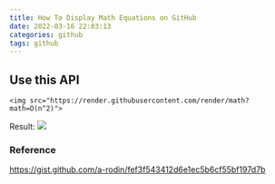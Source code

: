 ```yaml
---
title: How To Display Math Equations on GitHub
date: 2022-03-16 22:03:13
categories: github
tags: github
---
```

## Use this API
```
<img src="https://render.githubusercontent.com/render/math?math=O(n^2)">
```
Result: <img src="https://render.githubusercontent.com/render/math?math=O(n^2)">


### Reference
https://gist.github.com/a-rodin/fef3f543412d6e1ec5b6cf55bf197d7b